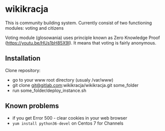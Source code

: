 # wikikracja
This is community building system. Currently consist of two functioning modules: voting and citizens

Voting module (glosowania) uses principle known as Zero Knowledge Proof (https://youtu.be/HUs1bH85X9I). It means that voting is fairly anonymous.

## Installation
Clone repository:
- go to your www root directory (usualy /var/www)
- git clone git@gitlab.com:wikikracja/wikikracja.git some_folder
- run some_folder/deploy_instance.sh

## Known problems
- if you get Error 500 - clear cookies in your web browser
- `yum install python36-devel` on Centos 7 for Channels